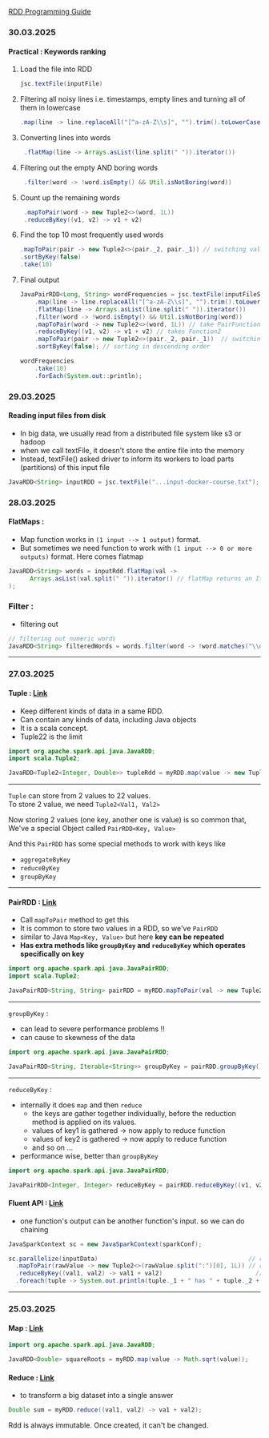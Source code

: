 [RDD Programming Guide](https://spark.apache.org/docs/latest/rdd-programming-guide.html)

### 30.03.2025

#### Practical : Keywords ranking
1. Load the file into RDD 
    ```java
    jsc.textFile(inputFile)
    ```
2. Filtering all noisy lines i.e. timestamps, empty lines and turning all of them in lowercase
    ```java
    .map(line -> line.replaceAll("[^a-zA-Z\\s]", "").trim().toLowerCase())
    ```
3. Converting lines into words
   ```java
    .flatMap(line -> Arrays.asList(line.split(" ")).iterator())
    ```
4. Filtering out the empty AND boring words
   ```java
    .filter(word -> !word.isEmpty() && Util.isNotBoring(word))
    ```
5. Count up the remaining words
   ```java
    .mapToPair(word -> new Tuple2<>(word, 1L))
    .reduceByKey((v1, v2) -> v1 + v2)
    ```
6. Find the top 10 most frequently used words
    ```java
    .mapToPair(pair -> new Tuple2<>(pair._2, pair._1)) // switching value and key so that we can sort by value
    .sortByKey(false)
    .take(10)
    ```
7. Final output
    ```java
    JavaPairRDD<Long, String> wordFrequencies = jsc.textFile(inputFileSpringCourseSubtitles)
        .map(line -> line.replaceAll("[^a-zA-Z\\s]", "").trim().toLowerCase())
        .flatMap(line -> Arrays.asList(line.split(" ")).iterator())
        .filter(word -> !word.isEmpty() && Util.isNotBoring(word))
        .mapToPair(word -> new Tuple2<>(word, 1L)) // take PairFunction
        .reduceByKey((v1, v2) -> v1 + v2) // takes Function2
        .mapToPair(pair -> new Tuple2<>(pair._2, pair._1))  // switching value and key so that we can sort by value
        .sortByKey(false); // sorting in descending order

    wordFrequencies
        .take(10)
        .forEach(System.out::println);
    ```

### 29.03.2025

#### Reading input files from disk
* In big data, we usually read from a distributed file system like s3 or hadoop
* when we call textFile, it doesn't store the entire file into the memory
* Instead, textFile() asked driver to inform its workers to load parts (partitions) of this input file
```java
JavaRDD<String> inputRDD = jsc.textFile("...input-docker-course.txt");
```

### 28.03.2025

#### FlatMaps :
* Map function works in `(1 input --> 1 output)` format.
* But sometimes we need function to work with `(1 input --> 0 or more outputs)` format. Here comes flatmap
```java
JavaRDD<String> words = inputRdd.flatMap(val ->
      Arrays.asList(val.split(" ")).iterator() // flatMap returns an Iterator objects
);
```

### Filter :
* filtering out
```java
// filtering out numeric words
JavaRDD<String> filteredWords = words.filter(word -> !word.matches("\\d+"));
```

--------------------------------------------------------------------
### 27.03.2025

#### Tuple : [Link](./src/main/java/udemy/_3_Tuples.java)

* Keep different kinds of data in a same RDD.
* Can contain any kinds of data, including Java objects
* It is a scala concept.
* Tuple22 is the limit

```java
import org.apache.spark.api.java.JavaRDD;
import scala.Tuple2;

JavaRDD<Tuple2<Integer, Double>> tupleRdd = myRDD.map(value -> new Tuple<>(value, Math.sqrt(value)));
```
--------------------------------------------------------------------
`Tuple` can store from 2 values to 22 values. <br>
To store 2 value, we need `Tuple2<Val1, Val2>`

Now storing 2 values (one key, another one is value) is so common that, <br>
We've a special Object called `PairRDD<Key, Value>`

And this `PairRDD` has some special methods to work with keys like <br>
- `aggregateByKey`
- `reduceByKey`
- `groupByKey`
--------------------------------------------------------------------

#### PairRDD : [Link](./src/main/java/udemy/_4_PairRDD.java)

* Call `mapToPair` method to get this
* It is common to store two values in a RDD, so we've `PairRDD`
* similar to Java `Map<Key, Value>` but here **key can be repeated**
* **Has extra methods like `groupByKey` and `reduceByKey` which operates specifically on key**
```java
import org.apache.spark.api.java.JavaPairRDD;
import scala.Tuple2;

JavaPairRDD<String, String> pairRDD = myRDD.mapToPair(val -> new Tuple2<>(key, value));
```
---
`groupByKey` : 
  * can lead to severe performance problems !!
  * can cause to skewness of the data

```java
import org.apache.spark.api.java.JavaPairRDD;

JavaPairRDD<String, Iterable<String>> groupByKey = pairRDD.groupByKey();
```
---

`reduceByKey` :
  * internally it does `map` and then `reduce`
    * the keys are gather together individually, before the reduction method is applied on its values.
    * values of key1 is gathered -> now apply to reduce function
    * values of key2 is gathered -> now apply to reduce function
    * and so on ...
  * performance wise, better than `groupByKey`

```java
import org.apache.spark.api.java.JavaPairRDD;

JavaPairRDD<Integer, Integer> reduceByKey = pairRDD.reduceByKey((v1, v2) -> v1 + v2);
```

#### Fluent API : [Link](./src/main/java/udemy/_4_PairRDD_WithFluentAPI.java)
* one function's output can be another function's input. so we can do chaining
```java
JavaSparkContext sc = new JavaSparkContext(sparkConf);

sc.parallelize(inputData)                                          // returns JavaRDD<String>
  .mapToPair(rawValue -> new Tuple2<>(rawValue.split(":")[0], 1L)) // returns JavaPairRDD<String, Integer>
  .reduceByKey((val1, val2) -> val1 + val2)                          // returns JavaPairRDD<String, Integer>
  .foreach(tuple -> System.out.println(tuple._1 + " has " + tuple._2 + " records")); // returns void
```
--------------------------------------------------------------------

### 25.03.2025
#### Map : [Link](./src/main/java/udemy/_2_Function_Map.java)

```java
import org.apache.spark.api.java.JavaRDD;

JavaRDD<Double> squareRoots = myRDD.map(value -> Math.sqrt(value));
```  
#### Reduce : [Link](./src/main/java/udemy/_1_Function_Reduce.java)
* to transform a big dataset into a single answer  
```java
Double sum = myRDD.reduce((val1, val2) -> va1 + val2);
```

  Rdd is always immutable. Once created, it can't be changed.

